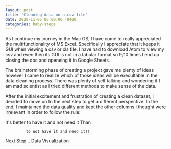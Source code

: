 ```yaml
---
layout: post
title: 'Cleaning data on a csv file'
date: 2020-11-05 06:00:00 -0400
categories: baby-steps
---
```


As I continue my journey in the Mac OS, I have come to really appreciated the multifunctionality of MS Excel. Specifically I appreciate that it keeps it GUI when viewing a csv or xls file. I have had to download Atom to view my csv and even then its GUI is not in a tabular format so 9/10 times I end up closing the doc and openeing it in Google Sheets.

The brainstorming phase of creating a project gave me plenty of ideas however I came to realize which of those ideas will be execultable in the data cleaning process. There was plenty of self talking and wondering if I am mad scientist as I tried different methods to make sense of the data. 

After the initial excitement and frustration of creating a clean dataset, I decided to move on to the next step to get a different perspective. In the end, I maintained the data quality and kept the other columns I thought were irrelevant in order to follow the rule:

It's better to have it and not need it Than 
             
             to not have it and need it!! 

Next Step... Data Visualization 